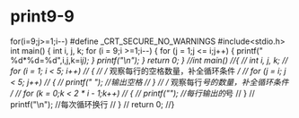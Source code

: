 # print9-9
for(i=9;j>=1;i--)
#define _CRT_SECURE_NO_WARNINGS
#include<stdio.h>
int main()
{
	int i, j, k;
	for (i = 9;i >=1;i--)
	{
		for (j = 1;j <= i;j++)
		{
			printf(" %d*%d=%d",i,j,k=i*j);
		}
		printf("\n");
	}
	return 0;
}
//int main()
//{
//    int i, j, k;
//    for (i = 1; i < 5; i++)
//    {
//        /* 观察每行的空格数量，补全循环条件 */
//        for (j = i; j < 5; j++)
//        {
//            printf(" ");    //输出空格
//        }
//        /* 观察每行*号的数量，补全循环条件 */
//        for (k = 0;k < 2 * i - 1;k++)
//        {
//            printf("*");   //每行输出的*号
//        }
//        printf("\n");     //每次循环换行
//    }
//    return 0;
//}
